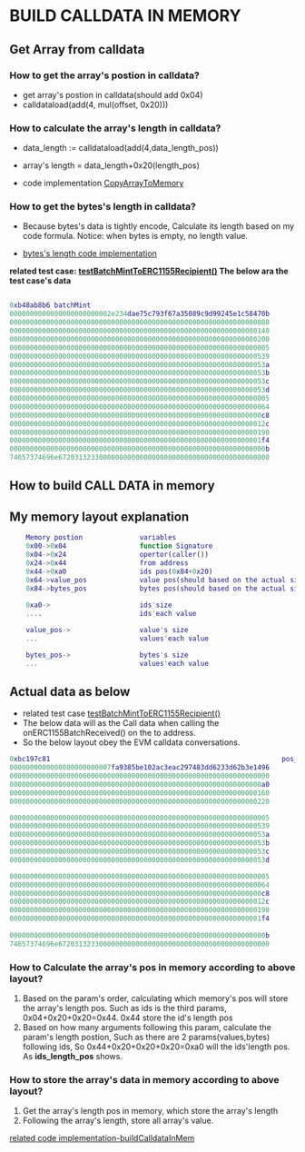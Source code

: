 
# BUILD CALLDATA IN MEMORY 

## Get Array from calldata

### How to get the array's postion in calldata?

* get array's postion in calldata(should add 0x04)
* calldataload(add(4, mul(offset, 0x20)))

### How to calculate the array's length in calldata?

* data_length := calldataload(add(4,data_length_pos))

* array's length = data_length+0x20(length_pos)

* code implementation [CopyArrayToMemory](https://github.com/sodexx7/yui_erc1155/blob/b30acfcb2b83749b2f6f360c39443f99eafaecbd/yul/ERC1155_YUI.yul#L291)


### How to get the bytes's length in calldata?

* Because bytes's data is tightly encode, Calculate its length based on my code formula. Notice: when bytes is empty, no length value.

* [bytes's length code implementation](https://github.com/sodexx7/yui_erc1155/blob/b30acfcb2b83749b2f6f360c39443f99eafaecbd/yul/ERC1155_YUI.yul#L326)


**related test case: [testBatchMintToERC1155Recipient()](https://github.com/sodexx7/yui_erc1155/blob/b30acfcb2b83749b2f6f360c39443f99eafaecbd/test/ERC1155_YUI.t.sol#L386) The below ara the test case's data**
```M

0xb48ab8b6 batchMint				     									variable			pos in calldata				
0000000000000000000000002e234dae75c793f67a35089c9d99245e1c58470b			to address			0x00
0000000000000000000000000000000000000000000000000000000000000080			ids pos				0x04
0000000000000000000000000000000000000000000000000000000000000140			values pos 			0x24
0000000000000000000000000000000000000000000000000000000000000200			bytes  pos			0x44
0000000000000000000000000000000000000000000000000000000000000005			ids length								   data_length, when want to get the pos, should add 4
0000000000000000000000000000000000000000000000000000000000000539			ids value
000000000000000000000000000000000000000000000000000000000000053a			ids value
000000000000000000000000000000000000000000000000000000000000053b			ids value
000000000000000000000000000000000000000000000000000000000000053c			ids value
000000000000000000000000000000000000000000000000000000000000053d			ids value
0000000000000000000000000000000000000000000000000000000000000005			values length 
0000000000000000000000000000000000000000000000000000000000000064			values value
00000000000000000000000000000000000000000000000000000000000000c8			values value
000000000000000000000000000000000000000000000000000000000000012c			values value
0000000000000000000000000000000000000000000000000000000000000190			values value
00000000000000000000000000000000000000000000000000000000000001f4			values value
000000000000000000000000000000000000000000000000000000000000000b			bytes length        0x200                  0x0b<0x20, bytes_size_0x20 = 0x40 
74657374696e6720313233000000000000000000000000000000000000000000			bytes value


```

## How to build CALL DATA in memory


## My memory layout explanation

```M
    Memory postion              variables
    0x00->0x04                  function Signature
    0x04->0x24                  opertor(caller())
    0x24->0x44                  from address
    0x44->0xa0                  ids pos(0x84+0x20)                                          ||| just store id if id is uint                         
    0x64->value_pos             value pos(should based on the actual size of the ids )      ||| just store value if value is uint
    0x84->bytes_pos             bytes pos(should based on the actual size of ids, values )  
    
    0xa0->                      ids'size           
    ....                        ids'each value

    value_pos->                 value's size  
    ...                         values'each value

    bytes_pos->                 bytes's size
    ...                         values'each value
```

## Actual data as below 
* related test case [testBatchMintToERC1155Recipient()](https://github.com/sodexx7/yui_erc1155/blob/b30acfcb2b83749b2f6f360c39443f99eafaecbd/test/ERC1155_YUI.t.sol#L386)
* The below data will as the Call data when calling the onERC1155BatchReceived() on the to address. 
* So the below layout obey the EVM calldata conversations.

```m
0xbc197c81													       pos_no_fun    actual_pos      variable
0000000000000000000000007fa9385be102ac3eac297483dd6233d62b3e1496        0x00     0x04			 operator
0000000000000000000000000000000000000000000000000000000000000000        0x20     0x24			 from
00000000000000000000000000000000000000000000000000000000000000a0        0x40     0x44			 ids_position        	should calcualte(0xa4)
0000000000000000000000000000000000000000000000000000000000000160        0x60     0x64            values_position		should calcualte (0xa4 + ids_size)
0000000000000000000000000000000000000000000000000000000000000220		0x80	 0x84		     bytes_pos  			should calcualte (0xa4 + ids_value + values_size)	

0000000000000000000000000000000000000000000000000000000000000005		0xa0	 0xa4			 ids_length_pos			
0000000000000000000000000000000000000000000000000000000000000539                 0xc4             
000000000000000000000000000000000000000000000000000000000000053a			     0xe4
000000000000000000000000000000000000000000000000000000000000053b				 0x104	
000000000000000000000000000000000000000000000000000000000000053c				 0x124
000000000000000000000000000000000000000000000000000000000000053d           		 0x144

0000000000000000000000000000000000000000000000000000000000000005				 0x164           value_length_pos	
0000000000000000000000000000000000000000000000000000000000000064
00000000000000000000000000000000000000000000000000000000000000c8
000000000000000000000000000000000000000000000000000000000000012c
0000000000000000000000000000000000000000000000000000000000000190
00000000000000000000000000000000000000000000000000000000000001f4
																				 
000000000000000000000000000000000000000000000000000000000000000b   				 0x224           bytes_pos
74657374696e6720313233000000000000000000000000000000000000000000


```

### How to Calculate the array's pos in memory according to above layout?
1. Based on the param's order, calculating which memory's pos will store the array's length pos. Such as ids is the third params, 0x04+0x20+0x20=0x44. 0x44 store the id's length pos
2. Based on how many arguments following this param, calculate the param's length postion, Such as there are 2 params(values,bytes) following ids, So 0x44+0x20+0x20+0x20=0xa0 will the ids'length pos. As **ids_length_pos** shows.


### How to store the array's data in memory according to above layout?
1. Get the array's length pos in memory, which store the array's length
2. Following the array's length, store all array's  value. 


[related code implementation-buildCalldataInMem](https://github.com/sodexx7/yui_erc1155/blob/b30acfcb2b83749b2f6f360c39443f99eafaecbd/yul/ERC1155_YUI.yul#L238)




